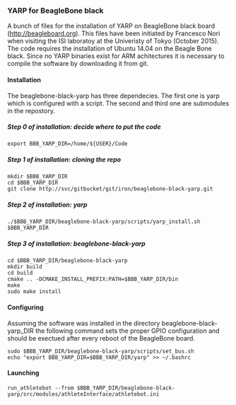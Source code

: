 ### YARP for BeagleBone black

A bunch of files for the installation of YARP on BeagleBone black board (http://beagleboard.org). This files have been initiated by Francesco Nori when visiting the ISI laboratoy at the Univeristy of Tokyo (October 2015). The code requires the installation of Ubuntu 14.04 on the Beagle Bone black. Since no YARP binaries exist for ARM achitectures it is necessary to compile the software by downloading it from git. 

#### Installation

The beaglebone-black-yarp has three dependecies. The first one is yarp which is configured with a script. The second and third one are submodules in the repostory.

##### Step 0 of installation: decide where to put the code
```
export BBB_YARP_DIR=/home/${USER}/Code
```

##### Step 1 of installation: cloning the repo
```
mkdir $BBB_YARP_DIR
cd $BBB_YARP_DIR
git clone http://svc/gitbucket/git/iron/beaglebone-black-yarp.git 
```

##### Step 2 of installation: yarp
```
./$BBB_YARP_DIR/beaglebone-black-yarp/scripts/yarp_install.sh $BBB_YARP_DIR
```

##### Step 3 of installation: beaglebone-black-yarp
```
cd $BBB_YARP_DIR/beaglebone-black-yarp
mkdir build
cd build
cmake .. -DCMAKE_INSTALL_PREFIX:PATH=$BBB_YARP_DIR/bin
make
sudo make install
```

#### Configuring
Assuming the software was installed in the directory beaglebone-black-yarp_DIR the following command sets the proper GPIO configuration and should be exectued after every reboot of the BeagleBone board.

```
sudo $BBB_YARP_DIR/beaglebone-black-yarp/scripts/set_bus.sh
echo "export BBB_YARP_DIR=$BBB_YARP_DIR/yarp" >> ~/.bashrc
```

#### Launching

```
run_athletebot --from $BBB_YARP_DIR/beaglebone-black-yarp/src/modules/athleteInterface/athletebot.ini
```
